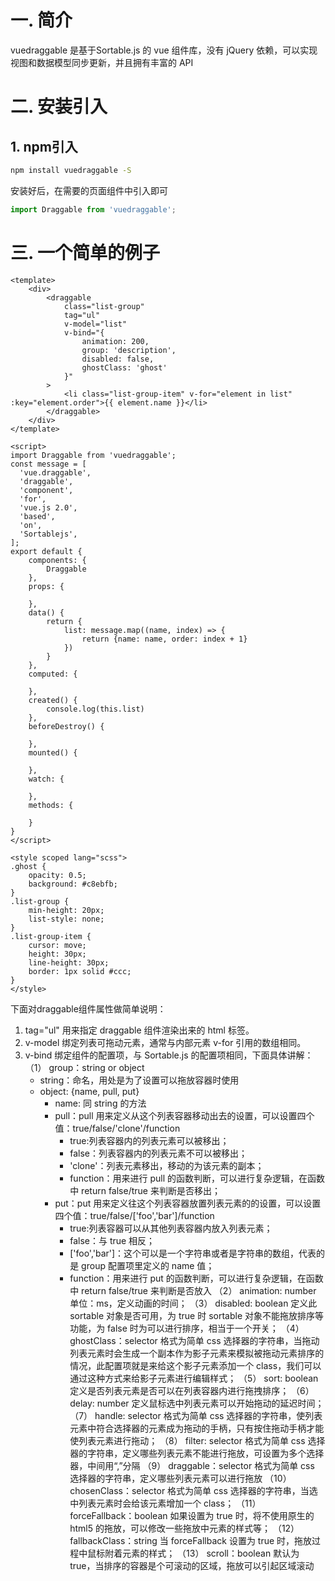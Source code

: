 # 一. 简介
vuedraggable 是基于Sortable.js 的 vue 组件库，没有 jQuery 依赖，可以实现视图和数据模型同步更新，并且拥有丰富的 API

# 二. 安装引入
## 1. npm引入
```bash
npm install vuedraggable -S
```
安装好后，在需要的页面组件中引入即可
```javascript
import Draggable from 'vuedraggable';
```

# 三. 一个简单的例子
```vue
<template>
    <div>
        <draggable 
            class="list-group" 
            tag="ul" 
            v-model="list"
            v-bind="{
                animation: 200,
                group: 'description',
                disabled: false,
                ghostClass: 'ghost'
            }"
        >
            <li class="list-group-item" v-for="element in list" :key="element.order">{{ element.name }}</li>
        </draggable>
    </div>
</template>

<script>
import Draggable from 'vuedraggable';
const message = [
  'vue.draggable',
  'draggable',
  'component',
  'for',
  'vue.js 2.0',
  'based',
  'on',
  'Sortablejs',
];
export default {
    components: {
        Draggable
    },
    props: {

    },
    data() {
        return {
            list: message.map((name, index) => {
                return {name: name, order: index + 1}
            })
        }
    },
    computed: {

    },
    created() {
        console.log(this.list)
    },
    beforeDestroy() {

    },
    mounted() {

    },
    watch: {

    },
    methods: {

    }
}
</script>

<style scoped lang="scss">
.ghost {
    opacity: 0.5;
    background: #c8ebfb;
}
.list-group {
    min-height: 20px;
    list-style: none;
}
.list-group-item {
    cursor: move;
    height: 30px;
    line-height: 30px;
    border: 1px solid #ccc;
}
</style>
```
下面对draggable组件属性做简单说明：
1. tag="ul" 用来指定 draggable 组件渲染出来的 html 标签。  
2. v-model 绑定列表可拖动元素，通常与内部元素 v-for 引用的数组相同。  
3. v-bind 绑定组件的配置项，与 Sortable.js 的配置项相同，下面具体讲解：
  （1） group：string or object
      - string：命名，用处是为了设置可以拖放容器时使用
      - object: {name, pull, put}
          + name: 同 string 的方法
          + pull：pull 用来定义从这个列表容器移动出去的设置，可以设置四个值：true/false/'clone'/function
              * true:列表容器内的列表元素可以被移出；
              * false：列表容器内的列表元素不可以被移出；
              * 'clone'：列表元素移出，移动的为该元素的副本；
              * function：用来进行 pull 的函数判断，可以进行复杂逻辑，在函数中 return false/true 来判断是否移出；
          + put：put 用来定义往这个列表容器放置列表元素的的设置，可以设置四个值：true/false/['foo','bar']/function
              * true:列表容器可以从其他列表容器内放入列表元素；
              * false：与 true 相反；
              * ['foo','bar']：这个可以是一个字符串或者是字符串的数组，代表的是 group 配置项里定义的 name 值；
              * function：用来进行 put 的函数判断，可以进行复杂逻辑，在函数中 return false/true 来判断是否放入
  （2） animation: number 单位：ms，定义动画的时间；
  （3） disabled: boolean 定义此 sortable 对象是否可用，为 true 时 sortable 对象不能拖放排序等功能，为 false 时为可以进行排序，相当于一个开关；
  （4） ghostClass：selector 格式为简单 css 选择器的字符串，当拖动列表元素时会生成一个副本作为影子元素来模拟被拖动元素排序的情况，此配置项就是来给这个影子元素添加一个 class，我们可以通过这种方式来给影子元素进行编辑样式；
  （5） sort: boolean 定义是否列表元素是否可以在列表容器内进行拖拽排序；
  （6） delay: number 定义鼠标选中列表元素可以开始拖动的延迟时间；
  （7） handle: selector 格式为简单 css 选择器的字符串，使列表元素中符合选择器的元素成为拖动的手柄，只有按住拖动手柄才能使列表元素进行拖动；
  （8） filter: selector 格式为简单 css 选择器的字符串，定义哪些列表元素不能进行拖放，可设置为多个选择器，中间用“,”分隔
  （9） draggable：selector 格式为简单 css 选择器的字符串，定义哪些列表元素可以进行拖放
  （10） chosenClass：selector 格式为简单 css 选择器的字符串，当选中列表元素时会给该元素增加一个 class；
  （11） forceFallback：boolean 如果设置为 true 时，将不使用原生的 html5 的拖放，可以修改一些拖放中元素的样式等；
  （12） fallbackClass：string 当 forceFallback 设置为 true 时，拖放过程中鼠标附着元素的样式；
  （13） scroll：boolean 默认为 true，当排序的容器是个可滚动的区域，拖放可以引起区域滚动
